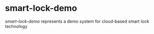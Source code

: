 # smart-lock-demo

_smart-lock-demo_ represents a demo system for cloud-based smart lock technology
